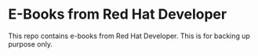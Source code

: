 # E-Books from Red Hat Developer

This repo contains e-books from Red Hat Developer. This is for backing up purpose only. 
